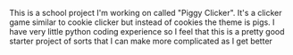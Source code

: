 This is a school project I'm working on called "Piggy Clicker".
It's a clicker game similar to cookie clicker but instead of cookies the theme is pigs.
I have very little python coding experience so I feel that this is a pretty good starter project of sorts that I can make more complicated as I get better
